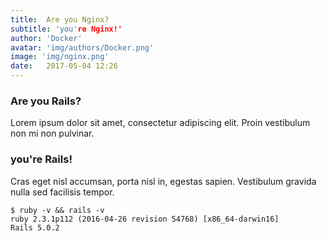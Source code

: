 ```yaml
---
title:  Are you Nginx?
subtitle: 'you're Nginx!'
author: 'Docker'
avatar: 'img/authors/Docker.png'
image: 'img/nginx.png'
date:   2017-05-04 12:26
---
```



### Are you Rails?
Lorem ipsum dolor sit amet, consectetur adipiscing elit. Proin vestibulum non mi non pulvinar.

### you're Rails!
Cras eget nisl accumsan, porta nisl in, egestas sapien. Vestibulum gravida nulla sed facilisis tempor.
```
$ ruby -v && rails -v
ruby 2.3.1p112 (2016-04-26 revision 54768) [x86_64-darwin16]
Rails 5.0.2
```